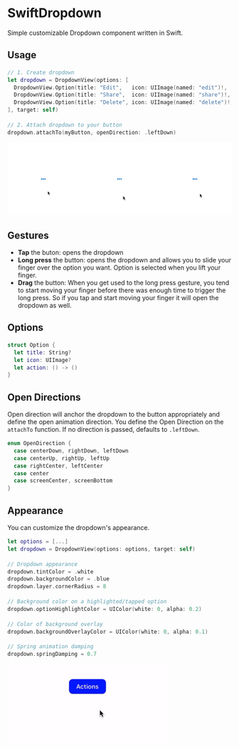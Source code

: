 # SwiftDropdown

Simple customizable Dropdown component written in Swift.


## Usage

``` swift
// 1. Create dropdown
let dropdown = DropdownView(options: [
  DropdownView.Option(title: "Edit",   icon: UIImage(named: "edit")!,   action: { print("selected edit")   }),
  DropdownView.Option(title: "Share",  icon: UIImage(named: "share")!,  action: { print("selected share")  }),
  DropdownView.Option(title: "Delete", icon: UIImage(named: "delete")!, action: { print("selected delete") })
], target: self)

// 2. Attach dropdown to your button
dropdown.attachTo(myButton, openDirection: .leftDown)
```

![preview](https://github.com/fabiogiolito/SwiftDropdown/blob/master/assets/preview.gif?raw=true)


## Gestures

- **Tap** the buton: opens the dropdown
- **Long press** the button: opens the dropdown and allows you to slide your finger over the option you want. Option is selected when you lift your finger.
- **Drag** the button: When you get used to the long press gesture, you tend to start moving your finger before there was enough time to trigger the long press. So if you tap and start moving your finger it will open the dropdown as well.


## Options

``` swift
struct Option {
  let title: String?
  let icon: UIImage?
  let action: () -> ()
}
```


## Open Directions

Open direction will anchor the dropdown to the button appropriately and define the open animation direction. You define the Open Direction on the `attachTo` function. If no direction is passed, defaults to `.leftDown`.

``` swift
enum OpenDirection {
  case centerDown, rightDown, leftDown
  case centerUp, rightUp, leftUp
  case rightCenter, leftCenter
  case center
  case screenCenter, screenBottom
}
```


## Appearance

You can customize the dropdown's appearance.

``` swift
let options = [...]
let dropdown = DropdownView(options: options, target: self)

// Dropdown appearance
dropdown.tintColor = .white
dropdown.backgroundColor = .blue
dropdown.layer.cornerRadius = 8

// Background color on a highlighted/tapped option
dropdown.optionHighlightColor = UIColor(white: 0, alpha: 0.2)

// Color of background overlay
dropdown.backgroundOverlayColor = UIColor(white: 0, alpha: 0.1)

// Spring animation damping
dropdown.springDamping = 0.7
```

![Custom button](https://github.com/fabiogiolito/SwiftDropdown/blob/master/assets/custom.gif?raw=true)
